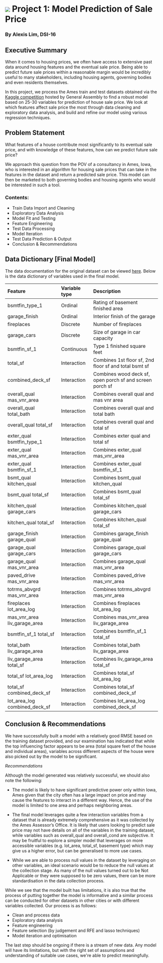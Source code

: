 # ![](https://ga-dash.s3.amazonaws.com/production/assets/logo-9f88ae6c9c3871690e33280fcf557f33.png) Project 1: Model Prediction of Sale Price

### By Alexis Lim, DSI-16

## Executive Summary

When it comes to housing prices, we often have access to extensive past data around housing features and the eventual sale price. Being able to predict future sale prices within a reasonable margin would be incredibly useful to many stakeholders, including housing agents, governing bodies and even residents themselves.

In this project, we process the Ames train and test datasets obtained via the [Kaggle competition](https://www.kaggle.com/c/dsi-us-6-project-2-regression-challenge) hosted by General Assembly to find a robust model based on 25-30 variables for prediction of house sale price. We look at which features affect sale price the most through data cleaning and exploratory data analysis, and build and refine our model using various regression techniques.

## Problem Statement

What features of a house contribute most significantly to its eventual sale price, and with knowledge of these features, how can we predict future sale price?

We approach this question from the POV of a consultancy in Ames, Iowa, who is interested in an algorithm for housing sale prices that can take in the features in the dataset and return a predicted sale price. This model can then be marketed to both governing bodies and housing agents who would be interested in such a tool.


### Contents:
- Train Data Import and Cleaning
- Exploratory Data Analysis
- Model Fit and Testing
- Feature Engineering
- Test Data Processing
- Model Iteration
- Test Data Prediction & Output
- Conclusion & Recommendations


## Data Dictionary [Final Model]
The data documentation for the original dataset can be viewed [here](http://jse.amstat.org/v19n3/decock/DataDocumentation.txt). Below is the data dictionary of variables used in the final model.

|Feature|Variable type|Description|
|:------|:-------|:-----|
|bsmtfin_type_1|Ordinal|Rating of basement finished area|
|garage_finish|Ordinal|Interior finish of the garage|
|fireplaces|Discrete|Number of fireplaces|
|garage_cars|Discrete|Size of garage in car capacity|
|bsmtfin_sf_1|Continuous|Type 1 finished square feet|
|total_sf|Interaction|Combines 1st floor sf, 2nd floor sf and total bsmt sf |
|combined_deck_sf|Interaction|Combines wood deck sf, open porch sf and screen porch sf |
|overall_qual mas_vnr_area|Interaction|Combines overall qual and mas vnr area |
|overall_qual total_bath|Interaction|Combines overall qual and total bath |
|overall_qual total_sf|Interaction|Combines overall qual and total sf |
|exter_qual bsmtfin_type_1|Interaction|Combines exter qual and total sf |
|exter_qual mas_vnr_area|Interaction | Combines exter_qual mas_vnr_area|I
|exter_qual bsmtfin_sf_1|Interaction | Combines exter_qual bsmtfin_sf_1|
|bsmt_qual kitchen_qual|Interaction | Combines bsmt_qual kitchen_qual|
|bsmt_qual total_sf|Interaction | Combines bsmt_qual total_sf|
|kitchen_qual garage_cars|Interaction | Combines kitchen_qual garage_cars|
|kitchen_qual total_sf|Interaction | Combines kitchen_qual total_sf|
|garage_finish garage_qual|Interaction | Combines garage_finish garage_qual|
|garage_qual garage_cars|Interaction | Combines garage_qual garage_cars|
|garage_qual mas_vnr_area|Interaction | Combines garage_qual mas_vnr_area|
|paved_drive mas_vnr_area|Interaction | Combines paved_drive mas_vnr_area|
|totrms_abvgrd mas_vnr_area|Interaction | Combines totrms_abvgrd mas_vnr_area|
|fireplaces lot_area_log|Interaction | Combines fireplaces lot_area_log|
|mas_vnr_area liv_garage_area|Interaction | Combines mas_vnr_area liv_garage_area|
|bsmtfin_sf_1 total_sf|Interaction | Combines bsmtfin_sf_1 total_sf|
|total_bath liv_garage_area|Interaction | Combines total_bath liv_garage_area|
|liv_garage_area total_sf|Interaction | Combines liv_garage_area total_sf|
|total_sf lot_area_log|Interaction | Combines total_sf lot_area_log|
|total_sf combined_deck_sf|Interaction | Combines total_sf combined_deck_sf|
|lot_area_log combined_deck_sf|Interaction | Combines lot_area_log combined_deck_sf|


## Conclusion & Recommendations

We have successfully built a model with a relatively good RMSE based on the training dataset provided, and our examination has indicated that while the top influencing factor appears to be area (total square feet of the house and individual areas), variables across different aspects of the house were also picked out by the model to be significant.

*Recommendations*

Although the model generated was relatively successful, we should also note the following:

- The model is likely to have significant predictive power only within Iowa, Ames given that the city often has a large impact on price and may cause the features to interact in a different way. Hence, the use of the model is limited to one area and perhaps neighboring areas.

- The final model leverages quite a few interaction variables from a dataset that is already extremely comprehensive as it was collected by the Ames Assessor’s Office. It is likely that users looking to predict sale price may not have details on all of the variables in the training dataset, while variables such as overall_qual and overall_cond are subjective. It may be fruitful to explore a simpler model that leverages on more accessible variables (e.g. lot_area, total_sf, basement type) which may give us a higher error, but can be generalised to more use cases.

- While we are able to process null values in the dataset by leveraging on other variables, an ideal scenario would be to reduce the null values at the collection stage. As many of the null values turned out to be Not Applicable or they were supposed to be zero values, there can be more standardisation in the data collection process.

While we see that the model built has limitations, it is also true that the process of putting together the model is informative and a similar process can be conducted for other datasets in other cities or with different variables collected. Our process is as follows:

- Clean and process data
- Exploratory data analysis
- Feature engineering
- Feature selection (by judgement and RFE and lasso techniques)
- Model iteration and optimisation

The last step should be ongoing if there is a stream of new data. Any model will have its limitations, but with the right set of assumptions and understanding of suitable use cases, we're able to predict meaningfully.
